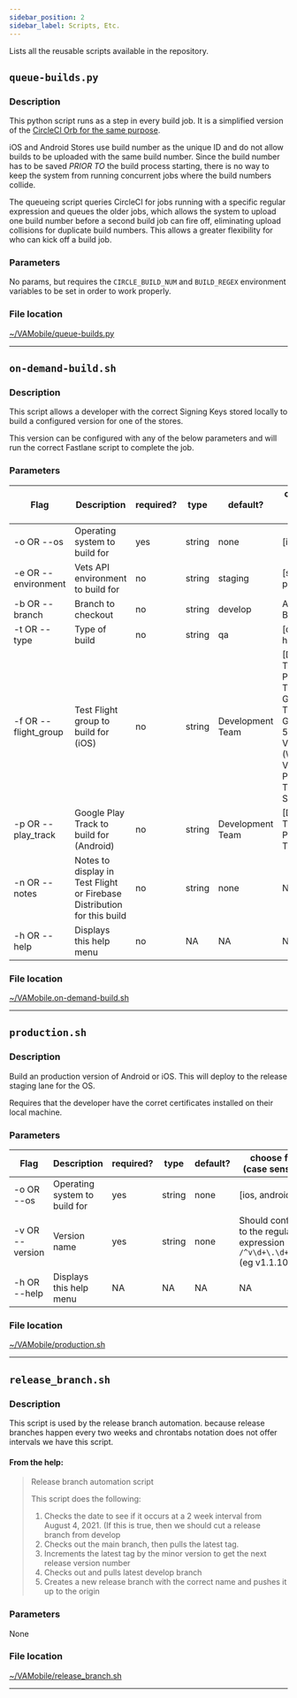 ```yaml
---
sidebar_position: 2
sidebar_label: Scripts, Etc.
---
```


Lists all the reusable scripts available in the repository. 

## `queue-builds.py`

### Description
This python script runs as a step in every build job. It is a simplified version of the [CircleCI Orb for the same purpose](https://circleci.com/developer/orbs/orb/eddiewebb/queue).

iOS and Android Stores use build number as the unique ID and do not allow builds to be uploaded with the same build number. Since the build number has to be saved *PRIOR TO* the build process starting, there is no way to keep the system from running concurrent jobs where the build numbers collide.

The queueing script queries CircleCI for jobs running with a specific regular expression and queues the older jobs, which allows the system to upload one build number before a second build job can fire off, eliminating upload collisions for duplicate build numbers. This allows a greater flexibility for who can kick off a build job.


### Parameters
No params, but requires the `CIRCLE_BUILD_NUM` and `BUILD_REGEX` environment variables to be set in order to work properly.
### File location
[~/VAMobile/queue-builds.py](https://github.com/department-of-veterans-affairs/va-mobile-app/blob/develop/VAMobile/queue-builds.py)

---

## `on-demand-build.sh`

### Description
This script allows a developer with the correct Signing Keys stored locally to build a configured version for one of the stores. 

This version can be configured with any of the below parameters and will run the correct Fastlane script to complete the job. 
### Parameters
| Flag                        | Description                                                             | required? | type    | default?         | choose from (case sensitive)                                                                                                                                       |
|-----------------------------|-------------------------------------------------------------------------|-----------|---------|------------------|--------------------------------------------------------------------------------------------------------------------------------------------------------------------|
|-o OR --os            | Operating system to build for                                           | yes       | string  | none             | [ios, android]                                                                                                                                                     |
|-e OR --environment | Vets API environment to build for                                       | no        | string  | staging          | [staging, production]                                                                                                                                              |
| -b OR --branch      | Branch to checkout                                                      | no        | string  | develop          | Any GitHub Branch                                                                                                                                                  |
| -t OR --type                | Type of build                                                           | no        | string  | qa               | [qa, release, hotfix]                                                                                                                                              |
| -f OR --flight_group        | Test Flight group to build for (iOS)                                    | no        | string  | Development Team | [Development Team, Ad Hoc Production Testers, IAM Group, Push Testing, UAT Group, VA 508 Testers, VA Employee (Wide) Beta, VA Production Testers, VA Stakeholders] |
| -p OR --play_track          | Google Play Track to build for (Android)                                | no        | string  | Development Team | [Development Team, VA Production Testers]                                                                                                                          |
| -n OR --notes               | Notes to display in Test Flight or Firebase Distribution for this build | no        | string  | none             | NA                                                                                                                                                                 |
| -h OR --help                | Displays this help menu                                                 | no        | NA      | NA               | NA                                                                                                                                                                 |


### File location
[~/VAMobile.on-demand-build.sh](https://github.com/department-of-veterans-affairs/va-mobile-app/blob/develop/VAMobile/on-demand-build.sh)

---

## `production.sh`

### Description
Build an production version of Android or iOS. This will deploy to the release staging lane for the OS.

Requires that the developer have the corret certificates installed on their local machine. 
### Parameters
| Flag            | Description                   | required? | type   | default? | choose from (case sensitive)                                              |
|-----------------|-------------------------------|-----------|--------|----------|---------------------------------------------------------------------------|
| -o OR --os      | Operating system to build for | yes       | string | none     | [ios, android]                                                            |
| -v OR --version | Version name                  | yes       | string | none     | Should conform to the regular expression `/^v\d+\.\d+\.\d+/` (eg v1.1.10) |
| -h OR --help    | Displays this help menu       | NA        | NA     | NA       | NA                                                                        |

### File location

[~/VAMobile/production.sh](https://github.com/department-of-veterans-affairs/va-mobile-app/blob/develop/VAMobile/production.sh)

---

## `release_branch.sh`

### Description
This script is used by the release branch automation. because release branches happen every two weeks and chrontabs notation does not offer intervals we have this script.

#### From the help: 
>Release branch automation script
>
>This script does the following:
>1. Checks the date to see if it occurs at a 2 week interval from August 4, 2021. (If this is true, then we should cut a release branch from develop
>2. Checks out the main branch, then pulls the latest tag.
>3. Increments the latest tag by the minor version to get the next release version number
>4. Checks out and pulls latest develop branch
>5. Creates a new release branch with the correct name and pushes it up to the origin

### Parameters
None
### File location

[~/VAMobile/release_branch.sh](https://github.com/department-of-veterans-affairs/va-mobile-app/blob/develop/VAMobile/release_branch.sh)

---

